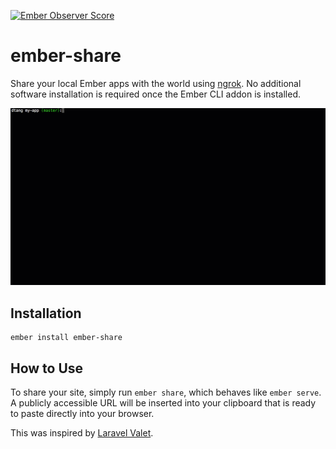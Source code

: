 [![Ember Observer Score](https://emberobserver.com/badges/ember-share.svg)](https://emberobserver.com/addons/ember-share)

# ember-share

Share your local Ember apps with the world using [ngrok](https://ngrok.com/). No additional software installation is required once the Ember CLI addon is installed.

![ember-share animated gif demo](ember-share.gif)

## Installation

```
ember install ember-share
```

## How to Use

To share your site, simply run `ember share`, which behaves like `ember serve`. A publicly accessible URL will be inserted into your clipboard that is ready to paste directly into your browser.

This was inspired by [Laravel Valet](https://laravel.com/docs/5.2/valet#sharing-sites).
